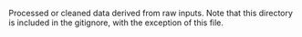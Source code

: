 Processed or cleaned data derived from raw inputs.
Note that this directory is included in the gitignore, with the exception of this file.